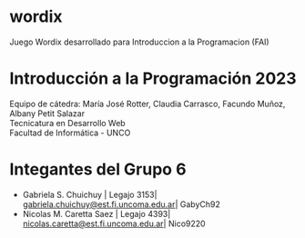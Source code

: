 # wordix

Juego Wordix desarrollado para Introduccion a la Programacion (FAI)

# Introducción a la Programación 2023

Equipo de cátedra: María José Rotter, Claudia Carrasco, Facundo Muñoz, Albany Petit Salazar  
Tecnicatura en Desarrollo Web  
Facultad de Informática - UNCO

# Integantes del Grupo 6

- Gabriela S. Chuichuy | Legajo 3153| gabriela.chuichuy@est.fi.uncoma.edu.ar| GabyCh92
- Nicolas M. Caretta Saez | Legajo 4393| nicolas.caretta@est.fi.uncoma.edu.ar| Nico9220
